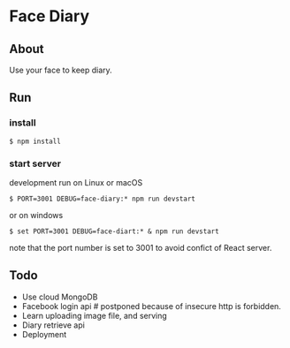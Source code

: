 # Face Diary
## About

Use your face to keep diary.

## Run

### install
```shell
$ npm install
```
### start server
development run on Linux or macOS
```shell
$ PORT=3001 DEBUG=face-diary:* npm run devstart
```
or on windows
```shell
$ set PORT=3001 DEBUG=face-diart:* & npm run devstart
```

note that the port number is set to 3001 to avoid confict of React server.

## Todo
- Use cloud MongoDB
- Facebook login api  # postponed because of insecure http is forbidden.
- Learn uploading image file, and serving
- Diary retrieve api
- Deployment
